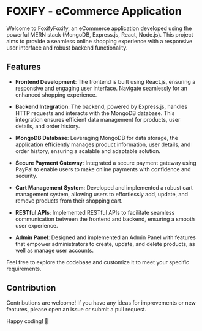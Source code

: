 # FOXIFY - eCommerce Application

Welcome to FoxifyFoxify, an eCommerce application developed using the powerful MERN stack (MongoDB, Express.js, React, Node.js). This project aims to provide a seamless online shopping experience with a responsive user interface and robust backend functionality.

## Features

- **Frontend Development**: The frontend is built using React.js, ensuring a responsive and engaging user interface. Navigate seamlessly for an enhanced shopping experience.

- **Backend Integration**: The backend, powered by Express.js, handles HTTP requests and interacts with the MongoDB database. This integration ensures efficient data management for products, user details, and order history.

- **MongoDB Database**: Leveraging MongoDB for data storage, the application efficiently manages product information, user details, and order history, ensuring a scalable and adaptable solution.

- **Secure Payment Gateway**: Integrated a secure payment gateway using PayPal to enable users to make online payments with confidence and security.

- **Cart Management System**: Developed and implemented a robust cart management system, allowing users to effortlessly add, update, and remove products from their shopping cart.

- **RESTful APIs**: Implemented RESTful APIs to facilitate seamless communication between the frontend and backend, ensuring a smooth user experience.

- **Admin Panel**: Designed and implemented an Admin Panel with features that empower administrators to create, update, and delete products, as well as manage user accounts.

Feel free to explore the codebase and customize it to meet your specific requirements.

## Contribution

Contributions are welcome! If you have any ideas for improvements or new features, please open an issue or submit a pull request.

Happy coding! 🚀
